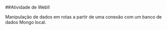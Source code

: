 ##Atividade de WebII 

Manipulação de dados em rotas a partir de uma conexão com um banco de dados Mongo local.

